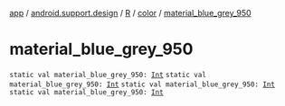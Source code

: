 [app](../../../index.md) / [android.support.design](../../index.md) / [R](../index.md) / [color](index.md) / [material_blue_grey_950](.)

# material_blue_grey_950

`static val material_blue_grey_950: `[`Int`](https://kotlinlang.org/api/latest/jvm/stdlib/kotlin/-int/index.html)
`static val material_blue_grey_950: `[`Int`](https://kotlinlang.org/api/latest/jvm/stdlib/kotlin/-int/index.html)
`static val material_blue_grey_950: `[`Int`](https://kotlinlang.org/api/latest/jvm/stdlib/kotlin/-int/index.html)
`static val material_blue_grey_950: `[`Int`](https://kotlinlang.org/api/latest/jvm/stdlib/kotlin/-int/index.html)